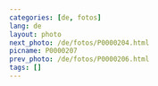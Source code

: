 ```yaml
---
categories: [de, fotos]
lang: de
layout: photo
next_photo: /de/fotos/P0000204.html
picname: P0000207
prev_photo: /de/fotos/P0000206.html
tags: []
---
```


